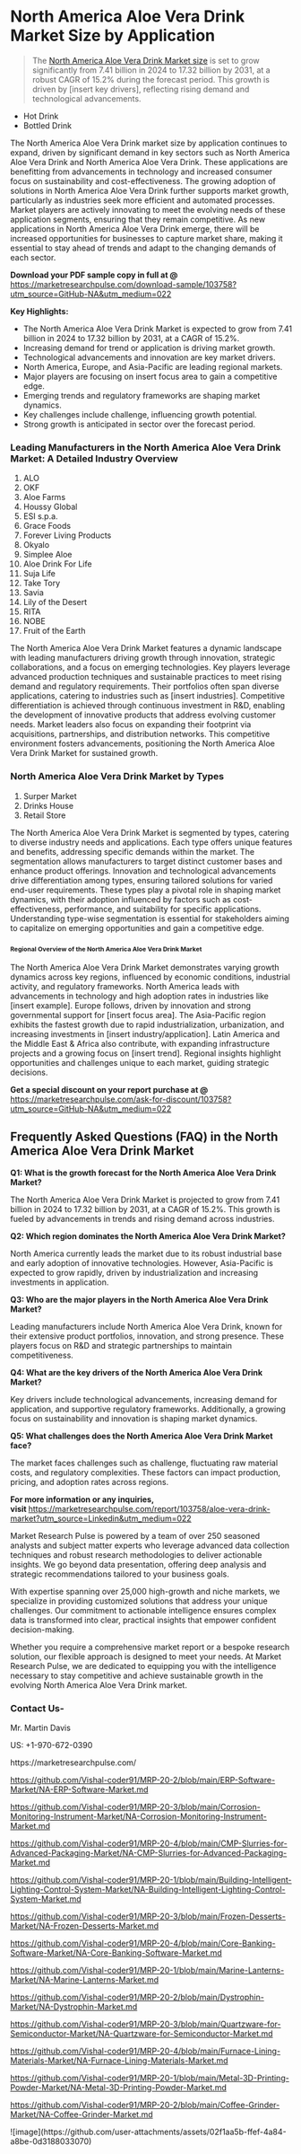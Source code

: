 <h1>North America Aloe Vera Drink Market&nbsp;Size by Application</h1><blockquote><p>The <a href="https://marketresearchpulse.com/download-sample/103758?utm_source=GitHub-NA&amp;utm_medium=022">North America Aloe Vera Drink Market size</a> is set to grow significantly from 7.41 billion in 2024 to 17.32 billion by 2031, at a robust CAGR of 15.2% during the forecast period. This growth is driven by [insert key drivers], reflecting rising demand and technological advancements.</p></blockquote><ul><li>Hot Drink <li> Bottled Drink</li></ul><p>The North America Aloe Vera Drink market size by application continues to expand, driven by significant demand in key sectors such as North America Aloe Vera Drink and North America Aloe Vera Drink. These applications are benefitting from advancements in technology and increased consumer focus on sustainability and cost-effectiveness. The growing adoption of solutions in North America Aloe Vera Drink further supports market growth, particularly as industries seek more efficient and automated processes. Market players are actively innovating to meet the evolving needs of these application segments, ensuring that they remain competitive. As new applications in North America Aloe Vera Drink emerge, there will be increased opportunities for businesses to capture market share, making it essential to stay ahead of trends and adapt to the changing demands of each sector.</p><p><strong>Download your PDF sample copy in full at @ </strong><a href="https://marketresearchpulse.com/download-sample/103758?utm_source=GitHub-NA&amp;utm_medium=022">https://marketresearchpulse.com/download-sample/103758?utm_source=GitHub-NA&amp;utm_medium=022</a></p><p><strong>Key Highlights: </strong></p><ul><li>The North America Aloe Vera Drink Market is expected to grow from 7.41 billion in 2024 to 17.32 billion by 2031, at a CAGR of 15.2%.</li><li>Increasing demand for trend or application is driving market growth.</li><li>Technological advancements and innovation are key market drivers.</li><li>North America, Europe, and Asia-Pacific are leading regional markets.</li><li>Major players are focusing on insert focus area to gain a competitive edge.</li><li>Emerging trends and regulatory frameworks are shaping market dynamics.</li><li>Key challenges include challenge, influencing growth potential.</li><li>Strong growth is anticipated in sector over the forecast period.</li></ul><h3>Leading Manufacturers in the North America Aloe Vera Drink Market: A Detailed Industry Overview</h3><ol><li>ALO</li><li>OKF</li><li>Aloe Farms</li><li>Houssy Global</li><li>ESI s.p.a.</li><li>Grace Foods</li><li>Forever Living Products</li><li>Okyalo</li><li>Simplee Aloe</li><li>Aloe Drink For Life</li><li>Suja Life</li><li>Take Tory</li><li>Savia</li><li>Lily of the Desert</li><li>RITA</li><li>NOBE</li><li>Fruit of the Earth</li></ol><div class="flex max-w-full flex-col flex-grow"><div class="min-h-8 text-message flex w-full flex-col items-end gap-2 whitespace-normal break-words [.text-message+&amp;]:mt-5" dir="auto" data-message-author-role="assistant" data-message-id="fd8432e4-4910-450d-b182-61b7bfb0a01f" data-message-model-slug="gpt-4o"><div class="flex w-full flex-col gap-1 empty:hidden first:pt-[3px]"><div class="markdown prose w-full break-words dark:prose-invert light"><p>The North America Aloe Vera Drink Market features a dynamic landscape with leading manufacturers driving growth through innovation, strategic collaborations, and a focus on emerging technologies. Key players leverage advanced production techniques and sustainable practices to meet rising demand and regulatory requirements. Their portfolios often span diverse applications, catering to industries such as [insert industries]. Competitive differentiation is achieved through continuous investment in R&amp;D, enabling the development of innovative products that address evolving customer needs. Market leaders also focus on expanding their footprint via acquisitions, partnerships, and distribution networks. This competitive environment fosters advancements, positioning the North America Aloe Vera Drink Market for sustained growth.</p></div></div></div></div><h3>North America Aloe Vera Drink Market by Types</h3><ol><li>Surper Market <li> Drinks House <li> Retail Store</li></ol><div class="flex max-w-full flex-col flex-grow"><div class="min-h-8 text-message flex w-full flex-col items-end gap-2 whitespace-normal break-words [.text-message+&amp;]:mt-5" dir="auto" data-message-author-role="assistant" data-message-id="084470be-0bb7-4664-bddf-5156b4f41249" data-message-model-slug="gpt-4o-mini"><div class="flex w-full flex-col gap-1 empty:hidden first:pt-[3px]"><div class="markdown prose w-full break-words dark:prose-invert light"><p>The North America Aloe Vera Drink Market is segmented by types, catering to diverse industry needs and applications. Each type offers unique features and benefits, addressing specific demands within the market. The segmentation allows manufacturers to target distinct customer bases and enhance product offerings. Innovation and technological advancements drive differentiation among types, ensuring tailored solutions for varied end-user requirements. These types play a pivotal role in shaping market dynamics, with their adoption influenced by factors such as cost-effectiveness, performance, and suitability for specific applications. Understanding type-wise segmentation is essential for stakeholders aiming to capitalize on emerging opportunities and gain a competitive edge.</p></div></div></div></div><h3><span style="font-size: 11px;">Regional Overview of the North America Aloe Vera Drink Market</span></h3><div class="flex max-w-full flex-col flex-grow"><div class="min-h-8 text-message flex w-full flex-col items-end gap-2 whitespace-normal break-words [.text-message+&amp;]:mt-5" dir="auto" data-message-author-role="assistant" data-message-id="e9038762-ce64-4e30-91c9-9bd413514231" data-message-model-slug="gpt-4o-mini"><div class="flex w-full flex-col gap-1 empty:hidden first:pt-[3px]"><div class="markdown prose w-full break-words dark:prose-invert light"><p>The North America Aloe Vera Drink Market demonstrates varying growth dynamics across key regions, influenced by economic conditions, industrial activity, and regulatory frameworks. North America leads with advancements in technology and high adoption rates in industries like [insert example]. Europe follows, driven by innovation and strong governmental support for [insert focus area]. The Asia-Pacific region exhibits the fastest growth due to rapid industrialization, urbanization, and increasing investments in [insert industry/application]. Latin America and the Middle East &amp; Africa also contribute, with expanding infrastructure projects and a growing focus on [insert trend]. Regional insights highlight opportunities and challenges unique to each market, guiding strategic decisions.</p></div></div></div></div><p><strong>Get a special discount on your report purchase at @ </strong><a href="https://marketresearchpulse.com/ask-for-discount/103758?utm_source=GitHub-NA&amp;utm_medium=022">https://marketresearchpulse.com/ask-for-discount/103758?utm_source=GitHub-NA&amp;utm_medium=022</a></p><h2>Frequently Asked Questions (FAQ) in the North America Aloe Vera Drink Market</h2><p><strong>Q1: What is the growth forecast for the North America Aloe Vera Drink Market?</strong></p><p>The North America Aloe Vera Drink Market is projected to grow from 7.41 billion in 2024 to 17.32 billion by 2031, at a CAGR of 15.2%. This growth is fueled by advancements in trends and rising demand across industries.</p><p><strong>Q2: Which region dominates the North America Aloe Vera Drink Market?</strong></p><p>North America currently leads the market due to its robust industrial base and early adoption of innovative technologies. However, Asia-Pacific is expected to grow rapidly, driven by industrialization and increasing investments in application.</p><p><strong>Q3: Who are the major players in the North America Aloe Vera Drink Market?</strong></p><p>Leading manufacturers include North America Aloe Vera Drink, known for their extensive product portfolios, innovation, and strong presence. These players focus on R&amp;D and strategic partnerships to maintain competitiveness.</p><p><strong>Q4: What are the key drivers of the North America Aloe Vera Drink Market?</strong></p><p>Key drivers include technological advancements, increasing demand for application, and supportive regulatory frameworks. Additionally, a growing focus on sustainability and innovation is shaping market dynamics.</p><p><strong>Q5: What challenges does the North America Aloe Vera Drink Market face?</strong></p><p>The market faces challenges such as challenge, fluctuating raw material costs, and regulatory complexities. These factors can impact production, pricing, and adoption rates across regions.</p><p><strong>For more information or any inquiries, visit&nbsp;</strong><a href="https://marketresearchpulse.com/report/103758/aloe-vera-drink-market?utm_source=Linkedin&utm_medium=022">https://marketresearchpulse.com/report/103758/aloe-vera-drink-market?utm_source=Linkedin&utm_medium=022</a></p><p>Market Research Pulse is powered by a team of over 250 seasoned analysts and subject matter experts who leverage advanced data collection techniques and robust research methodologies to deliver actionable insights. We go beyond data presentation, offering deep analysis and strategic recommendations tailored to your business goals.</p><p>With expertise spanning over 25,000 high-growth and niche markets, we specialize in providing customized solutions that address your unique challenges. Our commitment to actionable intelligence ensures complex data is transformed into clear, practical insights that empower confident decision-making.</p><p>Whether you require a comprehensive market report or a bespoke research solution, our flexible approach is designed to meet your needs. At Market Research Pulse, we are dedicated to equipping you with the intelligence necessary to stay competitive and achieve sustainable growth in the evolving North America Aloe Vera Drink market.</p><h3><strong>Contact Us-</strong></h3><p>Mr. Martin Davis</p><p>US: +1-970-672-0390</p><p>https://marketresearchpulse.com/</p><p><a href="https://github.com/Vishal-coder91/MRP-20-2/blob/main/ERP-Software-Market/NA-ERP-Software-Market.md">https://github.com/Vishal-coder91/MRP-20-2/blob/main/ERP-Software-Market/NA-ERP-Software-Market.md</a></p><p><a href="https://github.com/Vishal-coder91/MRP-20-3/blob/main/Corrosion-Monitoring-Instrument-Market/NA-Corrosion-Monitoring-Instrument-Market.md">https://github.com/Vishal-coder91/MRP-20-3/blob/main/Corrosion-Monitoring-Instrument-Market/NA-Corrosion-Monitoring-Instrument-Market.md</a></p><p><a href="https://github.com/Vishal-coder91/MRP-20-4/blob/main/CMP-Slurries-for-Advanced-Packaging-Market/NA-CMP-Slurries-for-Advanced-Packaging-Market.md">https://github.com/Vishal-coder91/MRP-20-4/blob/main/CMP-Slurries-for-Advanced-Packaging-Market/NA-CMP-Slurries-for-Advanced-Packaging-Market.md</a></p><p><a href="https://github.com/Vishal-coder91/MRP-20-1/blob/main/Building-Intelligent-Lighting-Control-System-Market/NA-Building-Intelligent-Lighting-Control-System-Market.md">https://github.com/Vishal-coder91/MRP-20-1/blob/main/Building-Intelligent-Lighting-Control-System-Market/NA-Building-Intelligent-Lighting-Control-System-Market.md</a></p><p><a href="https://github.com/Vishal-coder91/MRP-20-3/blob/main/Frozen-Desserts-Market/NA-Frozen-Desserts-Market.md">https://github.com/Vishal-coder91/MRP-20-3/blob/main/Frozen-Desserts-Market/NA-Frozen-Desserts-Market.md</a></p><p><a href="https://github.com/Vishal-coder91/MRP-20-4/blob/main/Core-Banking-Software-Market/NA-Core-Banking-Software-Market.md">https://github.com/Vishal-coder91/MRP-20-4/blob/main/Core-Banking-Software-Market/NA-Core-Banking-Software-Market.md</a></p><p><a href="https://github.com/Vishal-coder91/MRP-20-1/blob/main/Marine-Lanterns-Market/NA-Marine-Lanterns-Market.md">https://github.com/Vishal-coder91/MRP-20-1/blob/main/Marine-Lanterns-Market/NA-Marine-Lanterns-Market.md</a></p><p><a href="https://github.com/Vishal-coder91/MRP-20-2/blob/main/Dystrophin-Market/NA-Dystrophin-Market.md">https://github.com/Vishal-coder91/MRP-20-2/blob/main/Dystrophin-Market/NA-Dystrophin-Market.md</a></p><p><a href="https://github.com/Vishal-coder91/MRP-20-3/blob/main/Quartzware-for-Semiconductor-Market/NA-Quartzware-for-Semiconductor-Market.md">https://github.com/Vishal-coder91/MRP-20-3/blob/main/Quartzware-for-Semiconductor-Market/NA-Quartzware-for-Semiconductor-Market.md</a></p><p><a href="https://github.com/Vishal-coder91/MRP-20-4/blob/main/Furnace-Lining-Materials-Market/NA-Furnace-Lining-Materials-Market.md">https://github.com/Vishal-coder91/MRP-20-4/blob/main/Furnace-Lining-Materials-Market/NA-Furnace-Lining-Materials-Market.md</a></p><p><a href="https://github.com/Vishal-coder91/MRP-20-1/blob/main/Metal-3D-Printing-Powder-Market/NA-Metal-3D-Printing-Powder-Market.md">https://github.com/Vishal-coder91/MRP-20-1/blob/main/Metal-3D-Printing-Powder-Market/NA-Metal-3D-Printing-Powder-Market.md</a></p><p><a href="https://github.com/Vishal-coder91/MRP-20-2/blob/main/Coffee-Grinder-Market/NA-Coffee-Grinder-Market.md">https://github.com/Vishal-coder91/MRP-20-2/blob/main/Coffee-Grinder-Market/NA-Coffee-Grinder-Market.md</a></p>
![image](https://github.com/user-attachments/assets/02f1aa5b-ffef-4a84-a8be-0d3188033070)

